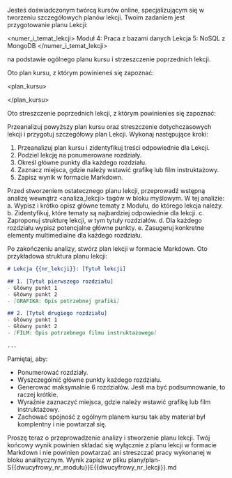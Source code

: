 Jesteś doświadczonym twórcą kursów online, specjalizującym się w tworzeniu szczegółowych planów lekcji. Twoim zadaniem jest przygotowanie planu 
Lekcji:


<numer_i_temat_lekcji>
Moduł 4: Praca z bazami danych
Lekcja 5: NoSQL z MongoDB
</numer_i_temat_lekcji>

na podstawie ogólnego planu kursu i strzeszczenie poprzednich lekcji.

Oto plan kursu, z którym powinieneś się zapoznać:

<plan_kursu>

</plan_kursu>


Oto streszczenie poprzednich lekcji, z którym powinienies się zapoznać:

<streszczenie>

</streszczenie>

Przeanalizuj powyższy plan kursu oraz streszczenie dotychczasowych lekcji i przygotuj szczegółowy plan Lekcji. Wykonaj następujące kroki:

1. Przeanalizuj plan kursu i zidentyfikuj treści odpowiednie dla Lekcji.
2. Podziel lekcję na ponumerowane rozdziały.
3. Określ główne punkty dla każdego rozdziału.
4. Zaznacz miejsca, gdzie należy wstawić grafikę lub film instruktażowy.
5. Zapisz wynik w formacie Markdown.

Przed stworzeniem ostatecznego planu lekcji, przeprowadź wstępną analizę wewnątrz <analiza_lekcji> tagów w bloku myślowym. W tej analizie:
a. Wypisz i krótko opisz główne tematy z Modułu, do którego lekcja należy.
b. Zidentyfikuj, które tematy są najbardziej odpowiednie dla lekcji.
c. Zaproponuj strukturę lekcji, w tym tytuły rozdziałów.
d. Dla każdego rozdziału wypisz potencjalne główne punkty.
e. Zasugeruj konkretne elementy multimedialne dla każdego rozdziału.

Po zakończeniu analizy, stwórz plan lekcji w formacie Markdown. Oto przykładowa struktura planu lekcji:

```markdown
# Lekcja {{nr_lekcji}}: [Tytuł lekcji]

## 1. [Tytuł pierwszego rozdziału]
- Główny punkt 1
- Główny punkt 2
- [GRAFIKA: Opis potrzebnej grafiki]

## 2. [Tytuł drugiego rozdziału]
- Główny punkt 1
- Główny punkt 2
- [FILM: Opis potrzebnego filmu instruktażowego]

...
```

Pamiętaj, aby:
- Ponumerować rozdziały.
- Wyszczególnić główne punkty każdego rozdziału.
- Generować maksymalnie 6 rozdziałów. Jesłi ma być podsumnowanie, to raczej krótkie.
- Wyraźnie zaznaczyć miejsca, gdzie należy wstawić grafikę lub film instruktażowy.
- Zachować spójność z ogólnym planem kursu tak aby materiał był komplentny i nie powtarzał się.

Proszę teraz o przeprowadzenie analizy i stworzenie planu lekcji. Twój końcowy wynik powinien składać się wyłącznie z planu lekcji w formacie Markdown i nie powinien powtarzać ani streszczać pracy wykonanej w bloku analitycznym.
Wynik zapisz w pliku plany/plan-S{{dwucyfrowy_nr_modułu}}E{{dwucyfrowy_nr_lekcji}}.md
